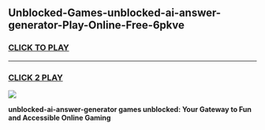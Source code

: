 
## Unblocked-Games-unblocked-ai-answer-generator-Play-Online-Free-6pkve
<h3>
<a href="https://premium76.site?title=unblocked-ai-answer-generator&ref=26A">CLICK TO PLAY</a></h3>
<hr>

<h3>
<a href="https://premium76.site?title=unblocked-ai-answer-generator&ref=26A">CLICK 2 PLAY</a>
  
</h3>

<a href="https://premium76.site?title=unblocked-ai-answer-generator&ref=26A"><img src="https://clearcache.store/games.png"></a>


**unblocked-ai-answer-generator games unblocked: Your Gateway to Fun and Accessible Online Gaming**
